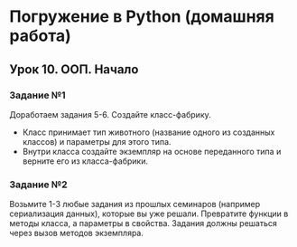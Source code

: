 # Погружение в Python (домашняя работа)
## Урок 10. ООП. Начало
### Задание №1
Доработаем задания 5-6. Создайте класс-фабрику.
- Класс принимает тип животного (название одного из созданных классов) и параметры для этого типа.
- Внутри класса создайте экземпляр на основе переданного типа и верните его из класса-фабрики.
### Задание №2
 Возьмите 1-3 любые задания из прошлых семинаров (например сериализация данных), которые вы уже решали.
Превратите функции в методы класса, а параметры в свойства.
Задания должны решаться через вызов методов экземпляра.